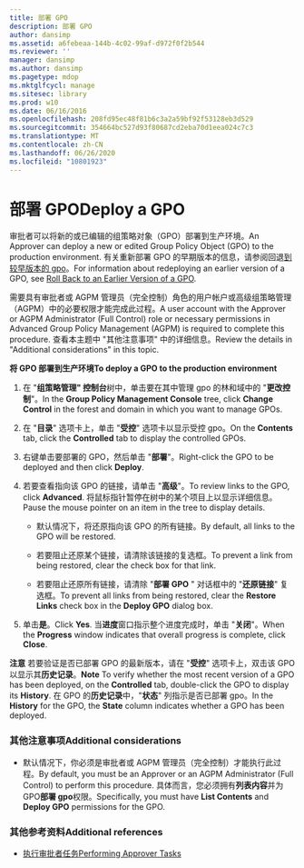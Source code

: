 ```yaml
---
title: 部署 GPO
description: 部署 GPO
author: dansimp
ms.assetid: a6febeaa-144b-4c02-99af-d972f0f2b544
ms.reviewer: ''
manager: dansimp
ms.author: dansimp
ms.pagetype: mdop
ms.mktglfcycl: manage
ms.sitesec: library
ms.prod: w10
ms.date: 06/16/2016
ms.openlocfilehash: 208fd95ec48f81b6c3a2a59bf92f53128eb3d529
ms.sourcegitcommit: 354664bc527d93f80687cd2eba70d1eea024c7c3
ms.translationtype: MT
ms.contentlocale: zh-CN
ms.lasthandoff: 06/26/2020
ms.locfileid: "10801923"
---
```

# <span data-ttu-id="fadf7-103">部署 GPO</span><span class="sxs-lookup"><span data-stu-id="fadf7-103">Deploy a GPO</span></span>


<span data-ttu-id="fadf7-104">审批者可以将新的或已编辑的组策略对象（GPO）部署到生产环境。</span><span class="sxs-lookup"><span data-stu-id="fadf7-104">An Approver can deploy a new or edited Group Policy Object (GPO) to the production environment.</span></span> <span data-ttu-id="fadf7-105">有关重新部署 GPO 的早期版本的信息，请参阅回退[到较早版本的 gpo](roll-back-to-an-earlier-version-of-a-gpo-agpm40.md)。</span><span class="sxs-lookup"><span data-stu-id="fadf7-105">For information about redeploying an earlier version of a GPO, see [Roll Back to an Earlier Version of a GPO](roll-back-to-an-earlier-version-of-a-gpo-agpm40.md).</span></span>

<span data-ttu-id="fadf7-106">需要具有审批者或 AGPM 管理员（完全控制）角色的用户帐户或高级组策略管理（AGPM）中的必要权限才能完成此过程。</span><span class="sxs-lookup"><span data-stu-id="fadf7-106">A user account with the Approver or AGPM Administrator (Full Control) role or necessary permissions in Advanced Group Policy Management (AGPM) is required to complete this procedure.</span></span> <span data-ttu-id="fadf7-107">查看本主题中 "其他注意事项" 中的详细信息。</span><span class="sxs-lookup"><span data-stu-id="fadf7-107">Review the details in "Additional considerations" in this topic.</span></span>

**<span data-ttu-id="fadf7-108">将 GPO 部署到生产环境</span><span class="sxs-lookup"><span data-stu-id="fadf7-108">To deploy a GPO to the production environment</span></span>**

1.  <span data-ttu-id="fadf7-109">在 "**组策略管理" 控制台**树中，单击要在其中管理 gpo 的林和域中的 "**更改控制**"。</span><span class="sxs-lookup"><span data-stu-id="fadf7-109">In the **Group Policy Management Console** tree, click **Change Control** in the forest and domain in which you want to manage GPOs.</span></span>

2.  <span data-ttu-id="fadf7-110">在 "**目录**" 选项卡上，单击 "**受控**" 选项卡以显示受控 gpo。</span><span class="sxs-lookup"><span data-stu-id="fadf7-110">On the **Contents** tab, click the **Controlled** tab to display the controlled GPOs.</span></span>

3.  <span data-ttu-id="fadf7-111">右键单击要部署的 GPO，然后单击 "**部署**"。</span><span class="sxs-lookup"><span data-stu-id="fadf7-111">Right-click the GPO to be deployed and then click **Deploy**.</span></span>

4.  <span data-ttu-id="fadf7-112">若要查看指向该 GPO 的链接，请单击 "**高级**"。</span><span class="sxs-lookup"><span data-stu-id="fadf7-112">To review links to the GPO, click **Advanced**.</span></span> <span data-ttu-id="fadf7-113">将鼠标指针暂停在树中的某个项目上以显示详细信息。</span><span class="sxs-lookup"><span data-stu-id="fadf7-113">Pause the mouse pointer on an item in the tree to display details.</span></span>

    -   <span data-ttu-id="fadf7-114">默认情况下，将还原指向该 GPO 的所有链接。</span><span class="sxs-lookup"><span data-stu-id="fadf7-114">By default, all links to the GPO will be restored.</span></span>

    -   <span data-ttu-id="fadf7-115">若要阻止还原某个链接，请清除该链接的复选框。</span><span class="sxs-lookup"><span data-stu-id="fadf7-115">To prevent a link from being restored, clear the check box for that link.</span></span>

    -   <span data-ttu-id="fadf7-116">若要阻止还原所有链接，请清除 "**部署 GPO** " 对话框中的 "**还原链接**" 复选框。</span><span class="sxs-lookup"><span data-stu-id="fadf7-116">To prevent all links from being restored, clear the **Restore Links** check box in the **Deploy GPO** dialog box.</span></span>

5.  <span data-ttu-id="fadf7-117">单击**是**。</span><span class="sxs-lookup"><span data-stu-id="fadf7-117">Click **Yes**.</span></span> <span data-ttu-id="fadf7-118">当**进度**窗口指示整个进度完成时，单击 "**关闭**"。</span><span class="sxs-lookup"><span data-stu-id="fadf7-118">When the **Progress** window indicates that overall progress is complete, click **Close**.</span></span>

<span data-ttu-id="fadf7-119">**注意** 若要验证是否已部署 GPO 的最新版本，请在 "**受控**" 选项卡上，双击该 GPO 以显示其**历史记录**。</span><span class="sxs-lookup"><span data-stu-id="fadf7-119">**Note** To verify whether the most recent version of a GPO has been deployed, on the **Controlled** tab, double-click the GPO to display its **History**.</span></span> <span data-ttu-id="fadf7-120">在 GPO 的**历史记录**中，"**状态**" 列指示是否已部署 gpo。</span><span class="sxs-lookup"><span data-stu-id="fadf7-120">In the **History** for the GPO, the **State** column indicates whether a GPO has been deployed.</span></span>

 

### <span data-ttu-id="fadf7-121">其他注意事项</span><span class="sxs-lookup"><span data-stu-id="fadf7-121">Additional considerations</span></span>

-   <span data-ttu-id="fadf7-122">默认情况下，你必须是审批者或 AGPM 管理员（完全控制）才能执行此过程。</span><span class="sxs-lookup"><span data-stu-id="fadf7-122">By default, you must be an Approver or an AGPM Administrator (Full Control) to perform this procedure.</span></span> <span data-ttu-id="fadf7-123">具体而言，您必须拥有**列表内容**并为 GPO**部署 gpo**权限。</span><span class="sxs-lookup"><span data-stu-id="fadf7-123">Specifically, you must have **List Contents** and **Deploy GPO** permissions for the GPO.</span></span>

### <span data-ttu-id="fadf7-124">其他参考资料</span><span class="sxs-lookup"><span data-stu-id="fadf7-124">Additional references</span></span>

-   [<span data-ttu-id="fadf7-125">执行审批者任务</span><span class="sxs-lookup"><span data-stu-id="fadf7-125">Performing Approver Tasks</span></span>](performing-approver-tasks-agpm40.md)

 

 





